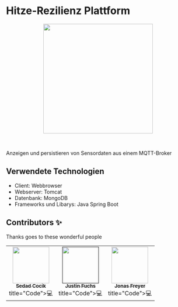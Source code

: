 # Hitze-Rezilienz Plattform

<p align="center">
    <img src="https://cdn.pixabay.com/photo/2019/06/23/15/42/thermometer-4294021__340.jpg" height="300px">
</p>

&nbsp;

Anzeigen und persistieren von Sensordaten aus einem MQTT-Broker

## Verwendete Technologien

- Client: Webbrowser
- Webserver: Tomcat
- Datenbank: MongoDB
- Frameworks und Libarys: Java Spring Boot

## Contributors ✨

Thanks goes to these wonderful people

<!-- ALL-CONTRIBUTORS-LIST:START - Do not remove or modify this section -->
<!-- prettier-ignore-start -->
<!-- markdownlint-disable -->
<table>
  <tr>
    <td align="center"><a href="https://github.com/sejinsjn"><img src="https://avatars.githubusercontent.com/u/76414770?v=4" width="100px;" alt=""/><br /><sub><b>Sedad Cocik</b></sub></a><br /> title="Code">💻</td>
    <td align="center"><a href=""><img src="" width="100px;" alt=""/><br /><sub><b>Justin Fuchs</b></sub></a><br /> title="Code">💻</td>
      <td align="center"><a href="https://github.com/Jfreyer99"><img src="https://avatars.githubusercontent.com/u/66331634?v=4" width="100px;" alt=""/><br /><sub><b>Jonas Freyer</b></sub></a><br />title="Code">💻</td>
  </tr>
</table>

<!-- markdownlint-enable -->
<!-- prettier-ignore-end -->
<!-- ALL-CONTRIBUTORS-LIST:END -->
